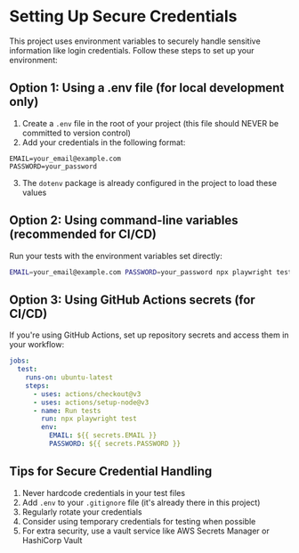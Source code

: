 # Setting Up Secure Credentials

This project uses environment variables to securely handle sensitive information like login credentials. Follow these steps to set up your environment:

## Option 1: Using a .env file (for local development only)

1. Create a `.env` file in the root of your project (this file should NEVER be committed to version control)
2. Add your credentials in the following format:

```
EMAIL=your_email@example.com
PASSWORD=your_password
```

3. The `dotenv` package is already configured in the project to load these values

## Option 2: Using command-line variables (recommended for CI/CD)

Run your tests with the environment variables set directly:

```bash
EMAIL=your_email@example.com PASSWORD=your_password npx playwright test
```

## Option 3: Using GitHub Actions secrets (for CI/CD)

If you're using GitHub Actions, set up repository secrets and access them in your workflow:

```yaml
jobs:
  test:
    runs-on: ubuntu-latest
    steps:
      - uses: actions/checkout@v3
      - uses: actions/setup-node@v3
      - name: Run tests
        run: npx playwright test
        env:
          EMAIL: ${{ secrets.EMAIL }}
          PASSWORD: ${{ secrets.PASSWORD }}
```

## Tips for Secure Credential Handling

1. Never hardcode credentials in your test files
2. Add `.env` to your `.gitignore` file (it's already there in this project)
3. Regularly rotate your credentials
4. Consider using temporary credentials for testing when possible
5. For extra security, use a vault service like AWS Secrets Manager or HashiCorp Vault 